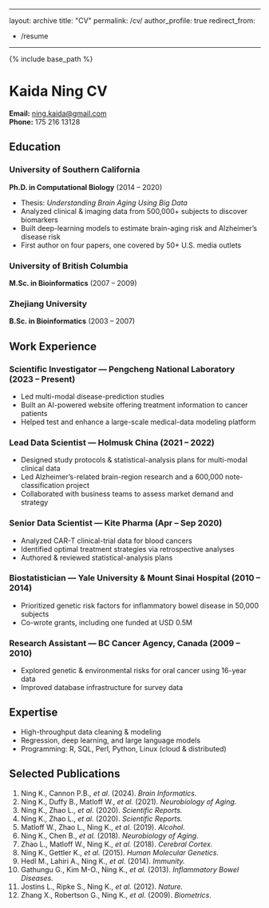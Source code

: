 
---
layout: archive
title: "CV"
permalink: /cv/
author_profile: true
redirect_from:
  - /resume
---
{% include base_path %}

# Kaida Ning CV

**Email:** ning.kaida@gmail.com  
**Phone:** 175 216 13128  

## Education

### University of Southern California  
**Ph.D. in Computational Biology** (2014 – 2020)  
- Thesis: *Understanding Brain Aging Using Big Data*  
- Analyzed clinical & imaging data from 500,000+ subjects to discover biomarkers  
- Built deep-learning models to estimate brain-aging risk and Alzheimer’s disease risk  
- First author on four papers, one covered by 50+ U.S. media outlets  

### University of British Columbia  
**M.Sc. in Bioinformatics** (2007 – 2009)

### Zhejiang University  
**B.Sc. in Bioinformatics** (2003 – 2007)

## Work Experience

### Scientific Investigator — Pengcheng National Laboratory (2023 – Present)  
- Led multi-modal disease-prediction studies  
- Built an AI-powered website offering treatment information to cancer patients  
- Helped test and enhance a large-scale medical-data modeling platform  

### Lead Data Scientist — Holmusk China (2021 – 2022)  
- Designed study protocols & statistical-analysis plans for multi-modal clinical data  
- Led Alzheimer’s-related brain-region research and a 600,000 note-classification project  
- Collaborated with business teams to assess market demand and strategy  

### Senior Data Scientist — Kite Pharma (Apr – Sep 2020)  
- Analyzed CAR-T clinical-trial data for blood cancers  
- Identified optimal treatment strategies via retrospective analyses  
- Authored & reviewed statistical-analysis plans  

### Biostatistician — Yale University & Mount Sinai Hospital (2010 – 2014)  
- Prioritized genetic risk factors for inflammatory bowel disease in 50,000 subjects  
- Co-wrote grants, including one funded at USD 0.5M  

### Research Assistant — BC Cancer Agency, Canada (2009 – 2010)  
- Explored genetic & environmental risks for oral cancer using 16-year data  
- Improved database infrastructure for survey data

## Expertise

- High-throughput data cleaning & modeling  
- Regression, deep learning, and large language models  
- Programming: R, SQL, Perl, Python, Linux (cloud & distributed)

## Selected Publications

1. Ning K., Cannon P.B., *et al.* (2024). *Brain Informatics.*  
2. Ning K., Duffy B., Matloff W., *et al.* (2021). *Neurobiology of Aging.*  
3. Ning K., Zhao L., *et al.* (2020). *Scientific Reports.*  
4. Ning K., Zhao L., *et al.* (2020). *Scientific Reports.*  
5. Matloff W., Zhao L., Ning K., *et al.* (2019). *Alcohol.*  
6. Ning K., Chen B., *et al.* (2018). *Neurobiology of Aging.*  
7. Zhao L., Matloff W., Ning K., *et al.* (2018). *Cerebral Cortex.*  
8. Ning K., Gettler K., *et al.* (2015). *Human Molecular Genetics.*  
9. Hedl M., Lahiri A., Ning K., *et al.* (2014). *Immunity.*  
10. Gathungu G., Kim M-O., Ning K., *et al.* (2013). *Inflammatory Bowel Diseases.*  
11. Jostins L., Ripke S., Ning K., *et al.* (2012). *Nature.*  
12. Zhang X., Robertson G., Ning K., *et al.* (2009). *Biometrics.*

